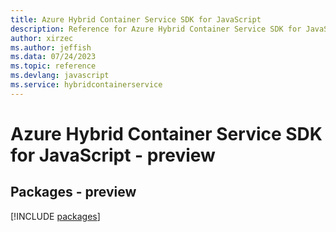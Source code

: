 ```yaml
---
title: Azure Hybrid Container Service SDK for JavaScript
description: Reference for Azure Hybrid Container Service SDK for JavaScript
author: xirzec
ms.author: jeffish
ms.data: 07/24/2023
ms.topic: reference
ms.devlang: javascript
ms.service: hybridcontainerservice
---
```

# Azure Hybrid Container Service SDK for JavaScript - preview
## Packages - preview
[!INCLUDE [packages](hybrid-container-service-index.md)]